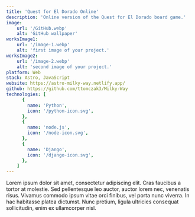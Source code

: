 ```yaml
---
title: 'Quest for El Dorado Online'
description: 'Online version of the Quest for El Dorado board game.'
image:
    url: '/GitHub.webp'
    alt: 'GitHub wallpaper'
worksImage1:
    url: '/image-1.webp'
    alt: 'first image of your project.'
worksImage2:
    url: '/image-2.webp'
    alt: 'second image of your project.'
platform: Web
stack: Astro, JavaScript
website: https://astro-milky-way.netlify.app/
github: https://github.com/ttomczak3/Milky-Way
technologies: [
      {
        name: 'Python',
        icon: '/python-icon.svg',
      },
      {
        name: 'node.js',
        icon: '/node-icon.svg',
      },
      {
        name: 'Django',
        icon: '/django-icon.svg',
      },
    ]
---
```


Lorem ipsum dolor sit amet, consectetur adipiscing elit. Cras faucibus a tortor at molestie. Sed pellentesque leo auctor, auctor lorem nec, venenatis risus. Vivamus commodo ipsum vitae orci finibus, vel porta nunc viverra. In hac habitasse platea dictumst. Nunc pretium, ligula ultricies consequat sollicitudin, enim ex ullamcorper nisl.
